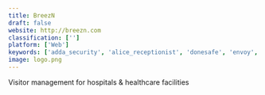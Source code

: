 ```yaml
---
title: BreezN
draft: false 
website: http://breezn.com
classification: ['']
platform: ['Web']
keywords: ['adda_security', 'alice_receptionist', 'donesafe', 'envoy', 'gatesentry', 'instacheckin', 'moonicorn', 'proxyclick', 'qminder', 'resource_central', 'schedulicity', 'sign_in_app', 'sine', 'swipedon', 'teamgo', 'the_receptionist', 'tractionguest', 'veris', 'visitus_reception', 'vizito', 'whosonlocation', 'ilobby']
image: logo.png
---
```

Visitor management for hospitals & healthcare facilities